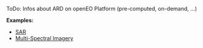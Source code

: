 ToDo: Infos about ARD on openEO Platform (pre-computed, on-demand, ...)

**Examples:**
* [SAR](./sar/index.md)
* [Multi-Spectral Imagery](./msi/index.md)
